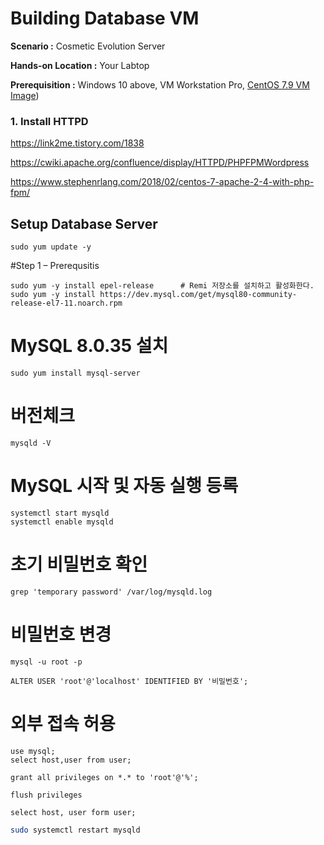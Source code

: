 # Building Database VM

  **Scenario :** Cosmetic Evolution Server

  **Hands-on Location :** Your Labtop

  **Prerequisition :** Windows 10 above, VM Workstation Pro, [CentOS 7.9 VM Image](https://github.com/scp-cloudacademy/ce-advanced/blob/main/01/02_build_vm_image.md))

### 1. Install HTTPD




https://link2me.tistory.com/1838

https://cwiki.apache.org/confluence/display/HTTPD/PHPFPMWordpress

https://www.stephenrlang.com/2018/02/centos-7-apache-2-4-with-php-fpm/

## Setup Database Server

    sudo yum update -y


#Step 1 – Prerequsitis

    sudo yum -y install epel-release      # Remi 저장소를 설치하고 활성화한다.
    sudo yum -y install https://dev.mysql.com/get/mysql80-community-release-el7-11.noarch.rpm

# MySQL 8.0.35 설치

    sudo yum install mysql-server
    
# 버전체크

    mysqld -V

# MySQL 시작 및 자동 실행 등록

    systemctl start mysqld
    systemctl enable mysqld

# 초기 비밀번호 확인

    grep 'temporary password' /var/log/mysqld.log

# 비밀번호 변경

    mysql -u root -p

```mysql
ALTER USER 'root'@'localhost' IDENTIFIED BY '비밀번호';
```

# 외부 접속 허용

```mysql
use mysql;
select host,user from user;
```

```mysql
grant all privileges on *.* to 'root'@'%';
```

```mysql
flush privileges
```

```mysql
select host, user form user;
```

```bash
sudo systemctl restart mysqld
```
